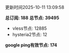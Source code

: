 更新时间2025-10-11 13:09:58

**总订阅: 188**
**总节点: 39495**
- vless节点: 12885
- hysteria2节点: 12

**google ping有效节点: 174**
